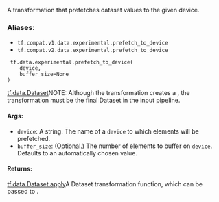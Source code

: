 
A transformation that prefetches dataset values to the given device.
### Aliases:
- `tf.compat.v1.data.experimental.prefetch_to_device`
- `tf.compat.v2.data.experimental.prefetch_to_device`

```
 tf.data.experimental.prefetch_to_device(
    device,
    buffer_size=None
)
```
[tf.data.Dataset](https://www.tensorflow.org/api_docs/python/tf/data/Dataset)NOTE: Although the transformation creates a , the transformation must be the final Dataset in the input pipeline.

#### Args:
- `device`: A string. The name of a `device` to which elements will be prefetched.
- `buffer_size`: (Optional.) The number of elements to buffer on `device`. Defaults to an automatically chosen value.
#### Returns:
[tf.data.Dataset.apply](https://www.tensorflow.org/api_docs/python/tf/data/Dataset#apply)A Dataset transformation function, which can be passed to .

